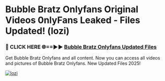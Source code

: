 # Bubble Bratz Onlyfans Original Videos 0nlyFans Leaked - Files Updated! (lozi)

<h3>🔴 CLICK HERE 🌐==►► <a href="https://best4dudes.click/HH4t6V" rel="nofollow">Bubble Bratz Onlyfans Updated Files</a></h3>

Get Bubble Bratz Onlyfans and all content. Now you can access all videos and pictures of Bubble Bratz Onlyfans. New Updated Files 2025!

[![lozi](https://github.com/user-attachments/assets/8c521d6e-e6e3-4a75-9320-d58ab9d79d5b)](https://best4dudes.click/HH4t6V)
